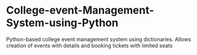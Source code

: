 # College-event-Management-System-using-Python
Python-based college event management system using dictionaries. Allows creation of events with details and booking tickets with limited seats
